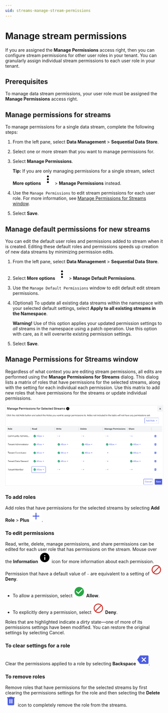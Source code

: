 ```yaml
---
uid: streams-manage-stream-permissions
---
```


# Manage stream permissions

If you are assigned the **Manage Permissions** access right, then you can configure stream permissions for other user roles in your tenant. You can granularly assign individual stream permissions to each user role in your tenant.

## Prerequisites

To manage data stream permissions, your user role must be assigned the **Manage Permissions** access right.

## Manage permissions for streams

To manage permissions for a single data stream, complete the following steps:

1. From the left pane, select **Data Management** > **Sequential Data Store**.

1. Select one or more stream that you want to manage permissions for.

1. Select **Manage Permissions**.

    **Tip:** If you are only managing permissions for a single stream, select **More options** ![More options icon](../../../_icons/default/dots-vertical.svg) > **Manage Permissions** instead.

1. Use the `Manage Permissions` to edit stream permissions for each user role. For more information, see [Manage Permissions for Streams window](#manage-permissions-for-streams-window).

1. Select **Save**.

## Manage default permissions for new streams

You can edit the default user roles and permissions added to stream when it is created. Editing these default roles and permissions speeds up creation of new data streams by minimizing permission edits.

1. From the left pane, select **Data Management** > **Sequential Data Store**.

1. Select **More options** ![More options icon](../../../_icons/default/dots-vertical.svg) > **Manage Default Permissions**.

1. Use the `Manage Default Permissions` window to edit default edit stream permissions.

1. (Optional) To update all existing data streams within the namespace with your selected default settings, select **Apply to all existing streams in the Namespace**.

	**Warning!** Use of this option applies your updated permission settings to *all* streams in the namespace using a patch operation. Use this option with care, as it will overwrite existing permission settings.

1. Select **Save**.

## Manage Permissions for Streams window

Regardless of what context you are editing stream permissions, all edits are performed using the **Manage Permissions for Streams** dialog. This dialog lists a matrix of roles that have permissions for the selected streams, along with the setting for each individual each permission. Use this matrix to add new roles that have permissions for the streams or update individual permissions.

![Manage permissions](../../../communities/images/manage-permissions-for-streams.png)

### To add roles

Add roles that have permissions for the selected streams by selecting **Add Role** > **Plus** <img src="../../../_icons/branded/plus.svg"/>.

### To edit permissions

Read, write, delete, manage permissions, and share permissions can be edited for each user role that has permissions on the stream. Mouse over the **Information** ![Information](../../../_icons/default/information.svg) icon for more information about each permission. Permission that have a default value of `-` are equivalent to a setting of ![Deny](../../../_icons/custom/cancel.svg) **Deny**.

- To allow a permission, select ![Allow](../../../_icons/custom/check-circle.svg) **Allow**.

- To explicitly deny a permission, select ![Deny](../../../_icons/custom/cancel.svg) **Deny**.

Roles that are highlighted indicate a *dirty* state—one of more of its permissions settings have been modified. You can restore the original settings by selecting Cancel.

### To clear settings for a role
    
Clear the permissions applied to a role by selecting **Backspace** ![Backspace](../../../_icons/branded/backspace.svg).

### To remove roles

Remove roles that have permissions for the selected streams by first clearing the permissions settings for the role and then selecting the **Delete** ![Delete](../../../_icons/branded/trash-can.svg) icon to completely remove the role from the streams.
